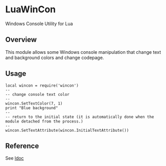 LuaWinCon
=========

Windows Console Utility for Lua

Overview
--------

This module allows some Windows console manipulation that change text and background colors and change codepage.

Usage
-----

    local wincon = require('wincon')
    --
    -- change console text color
    --
    wincon.SetTextColor(7, 1)
    print "Blue background"
    --
    -- return to the initial state (it is automatically done when the module detached from the process.)
    --
    wincon.SetTextAttribute(wincon.InitialTextAttribute())

Reference
---------

See [ldoc](doc/index.html)
